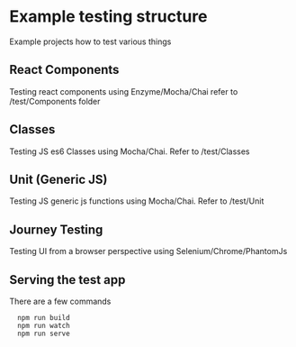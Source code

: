# Example testing structure

Example projects how to test various things

## React Components

Testing react components using Enzyme/Mocha/Chai refer to /test/Components folder

## Classes

Testing JS es6 Classes using Mocha/Chai. Refer to /test/Classes

## Unit (Generic JS)

Testing JS generic js functions using Mocha/Chai. Refer to /test/Unit

## Journey Testing

Testing UI from a browser perspective using Selenium/Chrome/PhantomJs

## Serving the test app

There are a few commands

```
  npm run build
  npm run watch
  npm run serve
```
